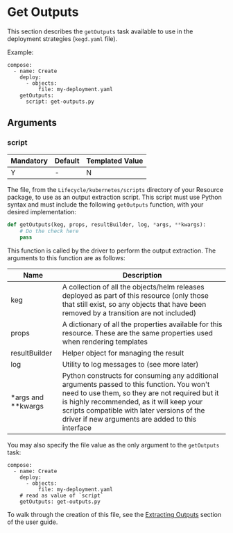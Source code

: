 # Get Outputs

This section describes the `getOutputs` task available to use in the deployment strategies (`kegd.yaml` file).

Example:

```
compose:
  - name: Create
    deploy:
      - objects:
          file: my-deployment.yaml
    getOutputs:
      script: get-outputs.py
```

## Arguments

### script

| Mandatory | Default | Templated Value |
| --- | --- | --- | 
| Y | - | N |

The file, from the `Lifecycle/kubernetes/scripts` directory of your Resource package, to use as an output extraction script. This script must use Python syntax and must include the following `getOutputs` function, with your desired implementation:

```python
def getOutputs(keg, props, resultBuilder, log, *args, **kwargs):
    # Do the check here
    pass 
```

This function is called by the driver to perform the output extraction. The arguments to this function are as follows:

| Name | Description |
| --- | --- |
| keg | A collection of all the objects/helm releases deployed as part of this resource (only those that still exist, so any objects that have been removed by a transition are not included) |
| props | A dictionary of all the properties available for this resource. These are the same properties used when rendering templates |
| resultBuilder | Helper object for managing the result | 
| log | Utility to log messages to (see more later) |
| *args and **kwargs | Python constructs for consuming any additional arguments passed to this function. You won't need to use them, so they are not required but it is highly recommended, as it will keep your scripts compatible with later versions of the driver if new arguments are added to this interface |

You may also specify the file value as the only argument to the `getOutputs` task:

```
compose:
  - name: Create
    deploy:
      - objects:
          file: my-deployment.yaml
    # read as value of `script`
    getOutputs: get-outputs.py 
```

To walk through the creation of this file, see the [Extracting Outputs](../user-guide/extracting-outputs.md) section of the user guide.

